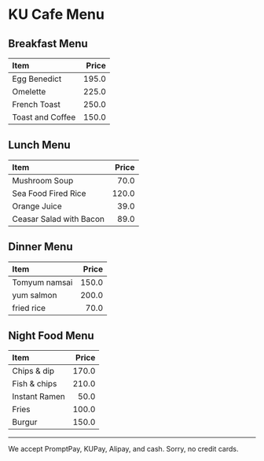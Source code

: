 # KU Cafe Menu

## Breakfast Menu

| Item                                   | Price |
|:---------------------------------------|------:|
| Egg Benedict                           |  195.0  |
| Omelette                               |  225.0  |
| French Toast                           |  250.0  |
| Toast and Coffee                       |  150.0  | 

## Lunch Menu

| Item                                   | Price |
|:---------------------------------------|------:|
| Mushroom Soup                          |  70.0   |
| Sea Food Fired Rice                    |  120.0  |
| Orange Juice                           |  39.0   |
| Ceasar Salad with Bacon                |  89.0   |

## Dinner Menu

| Item                                   | Price |
|:---------------------------------------|------:|
| Tomyum namsai                          | 150.0 |
| yum salmon                             | 200.0 |
| fried rice                             |  70.0 |

## Night Food Menu

| Item                                   | Price   |
|:---------------------------------------|--------:|
| Chips & dip                            |  170.0  |
| Fish & chips                           |  210.0  |
| Instant Ramen                          |   50.0  |
| Fries                                  |  100.0  |
| Burgur                                 |  150.0  |

---

We accept PromptPay, KUPay, Alipay, and cash. Sorry, no credit cards.
